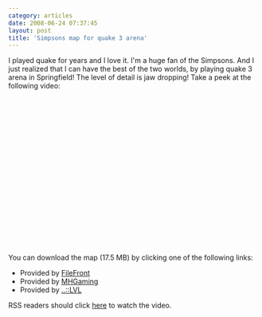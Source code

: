 ```yaml
---
category: articles
date: 2008-06-24 07:37:45
layout: post
title: 'Simpsons map for quake 3 arena'
---
```


<p>I played quake for years and I love it. I'm a huge fan of the  Simpsons. And I just realized that I can have the best of the two worlds, by playing quake 3 arena in Springfield! The level of detail is jaw dropping! Take a peek at the following video:</p>

<iframe title="Simpsons map for quake 3 arena" width="480" height="300" data-src="//www.youtube.com/embed/34LtrnnXQTc" frameborder="0" allowfullscreen></iframe>

<p>You can download the map (17.5 MB) by clicking one of the following links:</p>

<ul><li>Provided by <a href="http://lvlworld.com/dl.php?id=1958&ftp=filefront&zip=simpsons_map">FileFront</a></li><li>Provided by <a href="http://lvlworld.com/dl.php?id=1958&ftp=mhgaming&zip=simpsons_map">MHGaming</a></li><li>Provided by <a href="http://lvlworld.com/dl.php?id=1958&ftp=lvl&zip=simpsons_map">..::LVL</a></li></ul><p>RSS readers should click <a href="//joaobordalo.com/articles/2008/06/24/simpsons-map-for-quake-3-arena">here</a> to watch the video.</p>
